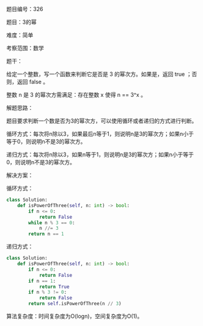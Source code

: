 题目编号：326

题目：3的幂

难度：简单

考察范围：数学

题干：

给定一个整数，写一个函数来判断它是否是 3 的幂次方。如果是，返回 true ；否则，返回 false 。

整数 n 是 3 的幂次方需满足：存在整数 x 使得 n == 3^x 。

解题思路：

题目要求判断一个数是否为3的幂次方，可以使用循环或者递归的方式进行判断。

循环方式：每次将n除以3，如果最后n等于1，则说明n是3的幂次方；如果n小于等于0，则说明n不是3的幂次方。

递归方式：每次将n除以3，如果n等于1，则说明n是3的幂次方；如果n小于等于0，则说明n不是3的幂次方。

解决方案：

循环方式：

```python
class Solution:
    def isPowerOfThree(self, n: int) -> bool:
        if n <= 0:
            return False
        while n % 3 == 0:
            n //= 3
        return n == 1
```

递归方式：

```python
class Solution:
    def isPowerOfThree(self, n: int) -> bool:
        if n <= 0:
            return False
        if n == 1:
            return True
        if n % 3 != 0:
            return False
        return self.isPowerOfThree(n // 3)
```

算法复杂度：时间复杂度为O(logn)，空间复杂度为O(1)。